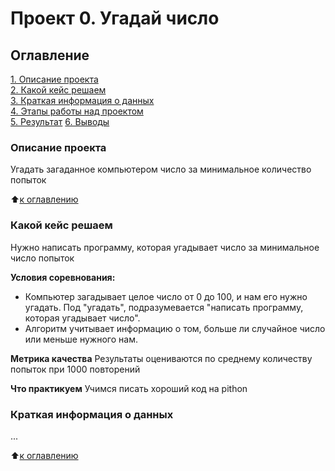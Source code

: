 # Проект 0. Угадай число

## Оглавление
[1. Описание проекта]()   
[2. Какой кейс решаем]()  
[3. Краткая информация о данных]()  
[4. Этапы работы над проектом]()   
[5. Результат]()
[6. Выводы]()

### Описание проекта
Угадать загаданное компьютером число за минимальное количество попыток

:arrow_up:[к оглавлению]()

### Какой кейс решаем
Нужно написать программу, которая угадывает число за минимальное число попыток

**Условия соревнования:**
- Компьютер загадывает целое число от 0 до 100, и нам его нужно угадать. Под "угадать", подразумевается "написать программу, которая угадывает число".
- Алгоритм учитывает информацию о том, больше ли случайное число или меньше нужного нам.

**Метрика качества**
Результаты оцениваются по среднему количеству попыток при 1000 повторений

**Что практикуем**
Учимся писать хороший код на pithon

### Краткая информация о данных
...

:arrow_up:[к оглавлению]()